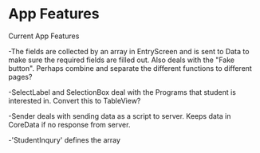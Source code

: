 App Features
============

Current App Features

-The fields are collected by an array in EntryScreen and is sent to Data to 
make sure the required fields are filled out. Also deals with the "Fake button". 
Perhaps combine and separate the different functions to different pages?

-SelectLabel and SelectionBox deal with the Programs that student is interested
in. Convert this to TableView?

-Sender deals with sending data as a script to server. Keeps data in CoreData
if no response from server.

-'StudentInqury' defines the array
